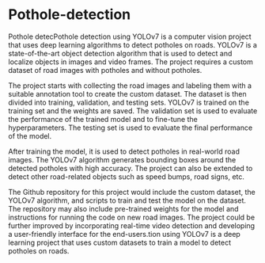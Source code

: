 # Pothole-detection
Pothole detecPothole detection using YOLOv7 is a computer vision project that uses deep learning algorithms to detect potholes on roads. YOLOv7 is a state-of-the-art object detection algorithm that is used to detect and localize objects in images and video frames. The project requires a custom dataset of road images with potholes and without potholes.

The project starts with collecting the road images and labeling them with a suitable annotation tool to create the custom dataset. The dataset is then divided into training, validation, and testing sets. YOLOv7 is trained on the training set and the weights are saved. The validation set is used to evaluate the performance of the trained model and to fine-tune the hyperparameters. The testing set is used to evaluate the final performance of the model.

After training the model, it is used to detect potholes in real-world road images. The YOLOv7 algorithm generates bounding boxes around the detected potholes with high accuracy. The project can also be extended to detect other road-related objects such as speed bumps, road signs, etc.

The Github repository for this project would include the custom dataset, the YOLOv7 algorithm, and scripts to train and test the model on the dataset. The repository may also include pre-trained weights for the model and instructions for running the code on new road images. The project could be further improved by incorporating real-time video detection and developing a user-friendly interface for the end-users.tion using YOLOv7 is a deep learning project that uses custom datasets to train a model to detect potholes on roads.
